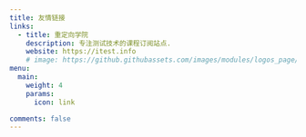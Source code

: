 ```yaml
---
title: 友情链接
links:
  - title: 重定向学院
    description: 专注测试技术的课程订阅站点.
    website: https://itest.info
    # image: https://github.githubassets.com/images/modules/logos_page/GitHub-Mark.png
menu:
  main:
    weight: 4
    params:
      icon: link

comments: false
---
```

